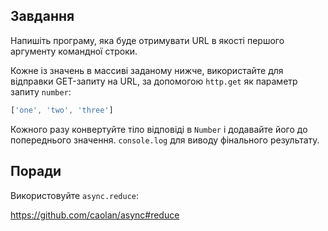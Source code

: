 ## Завдання
Напишіть програму, яка буде отримувати URL в якості першого аргументу командної строки.

Кожне із значень в массиві заданому нижче, використайте для відправки GET-запиту на URL,
за допомогою `http.get` як параметр запиту `number`:

```js
['one', 'two', 'three']
```
Кожного разу конвертуйте тіло відповіді в `Number` і додавайте його до попереднього значення.
`console.log` для виводу фінального результату.

## Поради

Використовуйте `async.reduce`:

  https://github.com/caolan/async#reduce
